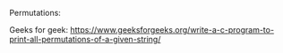 Permutations:

Geeks for geek: https://www.geeksforgeeks.org/write-a-c-program-to-print-all-permutations-of-a-given-string/